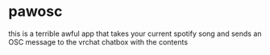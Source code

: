 # pawosc
this is a terrible awful app that takes your current spotify song and sends an OSC message to the vrchat chatbox with the contents

